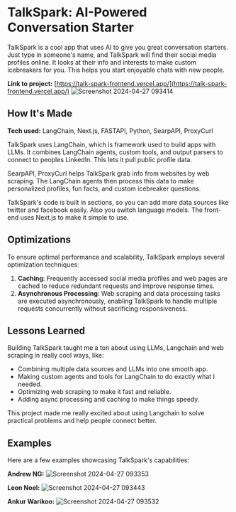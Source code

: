 # TalkSpark: AI-Powered Conversation Starter

TalkSpark is a cool app that uses AI to give you great conversation starters. Just type in someone's name, and TalkSpark will find their social media profiles online. It looks at their info and interests to make custom icebreakers for you. This helps you start enjoyable chats with new people.

**Link to project:** [https://talk-spark-frontend.vercel.app/](https://talk-spark-frontend.vercel.app/)
![Screenshot 2024-04-27 093414](https://github.com/RutamBhagat/talk_spark_frontend/assets/72187009/44554e6e-e00b-484c-bd96-420c451bea5e)

## How It's Made

**Tech used:** LangChain, Next.js, FASTAPI, Python, SearpAPI, ProxyCurl

TalkSpark uses LangChain, which is framework used to build apps with LLMs. It combines LangChain agents, custom tools, and output parsers to connect to peoples LinkedIn. This lets it pull public profile data.

SearpAPI, ProxyCurl helps TalkSpark grab info from websites by web scraping. The LangChain agents then process this data to make personalized profiles, fun facts, and custom icebreaker questions.

TalkSpark's code is built in sections, so you can add more data sources like twitter and facebook easily. Also you switch language models. The front-end uses Next.js to make it simple to use.

## Optimizations

To ensure optimal performance and scalability, TalkSpark employs several optimization techniques:

1. **Caching**: Frequently accessed social media profiles and web pages are cached to reduce redundant requests and improve response times.
2. **Asynchronous Processing**: Web scraping and data processing tasks are executed asynchronously, enabling TalkSpark to handle multiple requests concurrently without sacrificing responsiveness.

## Lessons Learned

Building TalkSpark taught me a ton about using LLMs, Langchain and web scraping in really cool ways, like:

- Combining multiple data sources and LLMs into one smooth app.
- Making custom agents and tools for LangChain to do exactly what I needed.
- Optimizing web scraping to make it fast and reliable.
- Adding async processing and caching to make things speedy.

This project made me really excited about using Langchain to solve practical problems and help people connect better.

## Examples

Here are a few examples showcasing TalkSpark's capabilities:

**Andrew NG:**
![Screenshot 2024-04-27 093353](https://github.com/RutamBhagat/talk_spark_frontend/assets/72187009/b86571e3-f384-470a-b38b-7d1f7bdb2ed0)

**Leon Noel:**
![Screenshot 2024-04-27 093443](https://github.com/RutamBhagat/talk_spark_frontend/assets/72187009/85e1fc08-9310-4aa4-891f-23eda8d72f60)

**Ankur Warikoo:**
![Screenshot 2024-04-27 093532](https://github.com/RutamBhagat/talk_spark_frontend/assets/72187009/dd5c1784-1951-418e-a956-f084589a0334)
